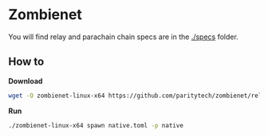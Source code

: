 # Zombienet

You will find relay and parachain chain specs are in the [./specs](./specs) folder.

## How to

**Download**

```sh
wget -O zombienet-linux-x64 https://github.com/paritytech/zombienet/releases/download/v1.3.55/zombienet-linux-x64 && chmod +x zombienet-linux-x64
```

**Run**

```sh
./zombienet-linux-x64 spawn native.toml -p native
```